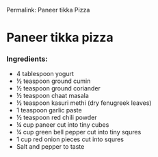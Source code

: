 Permalink: Paneer tikka Pizza

# Paneer tikka pizza

### Ingredients:
* 4 tablespoon yogurt
* ½ teaspoon ground cumin
* ½ teaspoon ground coriander
* ½ teaspoon chaat masala
* ½ teaspoon kasuri methi (dry fenugreek leaves)
* 1 teaspoon garlic paste
* ½ teaspoon red chili powder
* ¼ cup paneer cut into tiny cubes
* ¼ cup green bell pepper cut into tiny squres
* 1 cup red onion pieces cut into squres
* Salt and pepper to taste